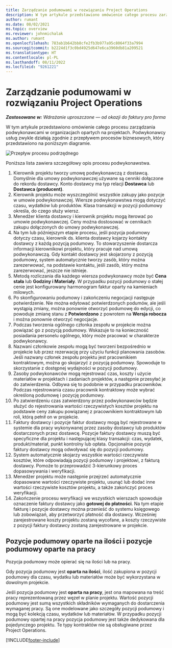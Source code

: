 ```yaml
---
title: Zarządzanie podumowami w rozwiązaniu Project Operations
description: W tym artykule przedstawiono omówienie całego procesu zarządzania podwykonawcami, zwykle w organizacjach opartych na projektach.
author: rumant
ms.date: 08/02/2021
ms.topic: overview
ms.reviewer: johnmichalak
ms.author: rumant
ms.openlocfilehash: 783ab1b642bb8cfe2fb3b977a95c8064f33a7994
ms.sourcegitcommit: b2224d1f3c0bd4925d647e6ca3960db81a209521
ms.translationtype: HT
ms.contentlocale: pl-PL
ms.lasthandoff: 08/11/2022
ms.locfileid: "9261221"
---
```

# <a name="subcontract-management-in-project-operations"></a>Zarządzanie podumowami w rozwiązaniu Project Operations


_**Zastosowane w:** Wdrażanie uproszczone — od okazji do faktury pro forma_

W tym artykule przedstawiono omówienie całego procesu zarządzania podwykonawcami w organizacjach opartych na projektach. Podwykonawcy usług zwykle działają zgodnie z przepływem procesów biznesowych, który przedstawiono na poniższym diagramie.

![Przepływ procesu podrzędnego](../media/SubcontractingProcessFlow.png)

Poniższa lista zawiera szczegółowy opis procesu podwykonawstwa.

1. Kierownik projektu tworzy umowę podwykonawczą z dostawcą. Domyślnie dla umowy podwykonawczej używane są cenniki dołączone do rekordu dostawcy. Konto dostawcy ma typ relacji **Dostawca** lub **Dostawca (producent)**.
2. Kierownik projektu może wyszczególnić wszystkie zakupy jako pozycje w umowie podwykonawczej. Wiersze podwykonawstwa mogą dotyczyć czasu, wydatków lub produktów. Klasa transakcji w pozycji podumowy określa, do czego służy wiersz.
3. Menedżer klienta dostawcy i kierownik projektu mogą iterować po umowie podwykonawczej. Ceny można dostosować w cennikach zakupu dołączonych do umowy podwykonawczej.
4. Na tym lub późniejszym etapie procesu, jeśli pozycja podumowy dotyczy czasu, kierownik ds. klienta dostawcy kojarzy kontakty dostawcy z każdą pozycją podumowy. To stowarzyszenie dostarcza informacji kierownikowi projektu, który pracuje nad umową podwykonawczą. Gdy kontakt dostawcy jest skojarzony z pozycją podumowy, system automatycznie tworzy zasób, który można zarezerwować, na podstawie kontaktu, jeśli zasób, który można zarezerwować, jeszcze nie istnieje.
5. Metodą rozliczania dla każdego wiersza podwykonawcy może być **Cena stała** lub **Godziny i Materiały**. W przypadku pozycji podumowy o stałej cenie jest konfigurowany harmonogram faktur oparty na kamieniach milowych.
6.  Po skonfigurowaniu podumowy i zakończeniu negocjacji następuje potwierdzenie. Nie można edytować potwierdzonych podumów, ale jeśli wystąpią zmiany, można ponownie otworzyć podumowę do edycji, co powoduje zmianę stanu z **Potwierdzono** z powrotem na **Wersja robocza** i można ponownie otworzyć negocjacje. 
7.  Podczas tworzenia ogólnego członka zespołu w projekcie można powiązać go z pozycją podumowy. Wskazuje to na konieczność posiadania personelu ogólnego, który może pracować w charakterze podwykonawcy.
8.  Nazwani członkowie zespołu mogą być tworzeni bezpośrednio w projekcie lub przez rezerwację przy użyciu funkcji planowania zasobów. Jeśli nazwany członek zespołu projektu jest pracownikiem kontraktowym, można go skojarzyć z pozycją podumowy. Spowoduje to skorzystanie z dostępnej wydajności w pozycji podumowy.
9.  Zasoby podwykonawców mogą rejestrować czas, koszty i użycie materiałów w projektach i zadaniach projektów, a następnie przesyłać je do zatwierdzenia. Odbywa się to podobnie w przypadku pracowników. Podczas rejestrowania czasu pracownik kontraktowy może wybrać określoną podumowę i pozycję podumowy.
10. Po zatwierdzeniu czas zatwierdzony przez podwykonawców będzie służyć do rejestrowania wartości rzeczywistych kosztów projektu na podstawie ceny zakupu powiązanej z pracownikiem kontraktowym lub roli, którą pełnił on w projekcie.
11. Faktury dostawcy i pozycje faktur dostawcy mogą być rejestrowane w systemie dla pracy wykonywanej przez zasoby dostawcy lub produktów dostarczonych przez dostawcę. Pozycje faktury dostawcy muszą być specyficzne dla projektu i następującej klasy transakcji: czas, wydatek, produkt/materiał, punkt kontrolny lub opłata. Opcjonalnie pozycje faktury dostawcy mogą odwoływać się do pozycji podumowy.
12. System automatycznie skojarzy wszystkie wartości rzeczywiste kosztów, które odpowiadają pozycji podumowy i projektowi, z fakturą dostawcy. Pomoże to przeprowadzić 3-kierunkowy proces dopasowywania i weryfikacji.
13. Menedżer projektu może następnie przejrzeć automatycznie dopasowane wartości rzeczywiste projektu, usunąć lub dodać inne wartości rzeczywiste kosztów projektu, a także zakończyć proces weryfikacji.
14. Zakończenie procesu weryfikacji we wszystkich wierszach spowoduje oznaczenie faktury dostawcy jako **gotowej do płatności**. Na tym etapie fakturę i pozycje dostawcy można przenieść do systemu księgowego lub zobowiązań, aby przetworzyć płatność dla dostawcy. Wcześniej zarejestrowane koszty projektu zostaną wycofane, a koszty rzeczywiste z pozycji faktury dostawcy zostaną zarejestrowane w projekcie.

## <a name="quantity-based-subcontract-lines-and-work-based-subcontract-lines"></a>Pozycje podumowy oparte na ilości i pozycje podumowy oparte na pracy

Pozycja podumowy może opierać się na ilości lub na pracy. 

Gdy pozycja podumowy jest **oparta na ilości**, ilość zakupiona w pozycji podumowy dla czasu, wydatku lub materiałów może być wykorzystana w dowolnym projekcie.

Jeśli pozycja podumowy jest **oparta na pracy**, jest ona mapowana na treść pracy reprezentowaną przez węzeł w planie projektu. Wartość pozycji podumowy jest sumą wszystkich składników wymaganych do dostarczenia wymaganej pracy. Są one modelowane jako szczegóły pozycji podumowy i mogą być kolekcją czasu, wydatków lub materiałów. W przypadku pozycji podumowy opartej na pracy pozycja podumowy jest także dedykowana dla pojedynczego projektu. Te typy kontraktów nie są obsługiwane przez Project Operations.

[!INCLUDE[footer-include](../../includes/footer-banner.md)]

